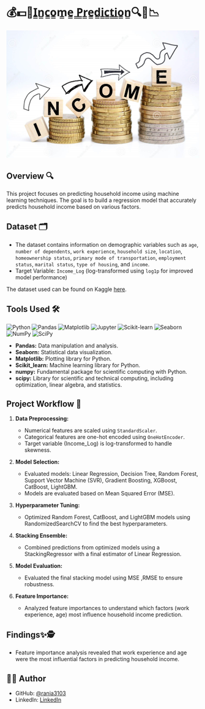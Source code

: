 # 💰💵💸I̳n̳c̳o̳m̳e̳ ̳P̳r̳e̳d̳i̳c̳t̳i̳o̳n̳🔍🤔📉

<img src="img.jpg">

## Overview 🔍
This project focuses on predicting household income using machine learning techniques. The goal is to build a regression model that accurately predicts household income based on various factors.

## Dataset 🗂️
- The dataset contains information on demographic variables such as `age`, `number of dependents`, `work experience`, `household size`, `location`, `homeownership status`, `primary mode of transportation`, `employment status`, `marital status`, `type of housing`, and `income`.
- Target Variable: `Income_Log` (log-transformed using `log1p` for improved model performance)

The dataset used can be found on Kaggle [here](https://www.kaggle.com/datasets/stealthtechnologies/regression-dataset-for-household-income-analysis).

## Tools Used 🛠️
<p>  
  <img alt="Python" src="https://img.shields.io/badge/python-306998.svg?style=for-the-badge&logo=python&logoColor=white"/>
  <img alt="Pandas" src="https://img.shields.io/badge/pandas-%23150458.svg?style=for-the-badge&logo=pandas&logoColor=white"/>
  <img alt="Matplotlib" src="https://img.shields.io/badge/Matplotlib-%23ffffff.svg?style=for-the-badge&logo=Matplotlib&logoColor=black"/>
  <img alt="Jupyter" src="https://img.shields.io/badge/Jupyter-F37626.svg?style=for-the-badge&logo=Jupyter&logoColor=white"/>
  <img alt="Scikit-learn" src="https://img.shields.io/badge/scikit--learn-F7931E.svg?style=for-the-badge&logo=scikit-learn&logoColor=white"/>
  <img alt="Seaborn" src="https://img.shields.io/badge/Seaborn-3776AB?style=for-the-badge&logo=Seaborn&logoColor=white"/>
  <img alt="NumPy" src="https://img.shields.io/badge/NumPy-%23013243.svg?style=for-the-badge&logo=numpy&logoColor=white"/>
  <img alt="SciPy" src="https://img.shields.io/badge/SciPy-%230C55A5.svg?style=for-the-badge&logo=scipy&logoColor=white"/>
</p>

- **Pandas:** Data manipulation and analysis.
- **Seaborn:** Statistical data visualization.
- **Matplotlib:** Plotting library for Python.
- **Scikit_learn:** Machine learning library for Python.
- **numpy:** Fundamental package for scientific computing with Python.
- **scipy:** Library for scientific and technical computing, including optimization, linear algebra, and statistics.

## Project Workflow 🎯
1. **Data Preprocessing:**
   - Numerical features are scaled using `StandardScaler`.
   - Categorical features are one-hot encoded using `OneHotEncoder`.
   - Target variable (Income_Log) is log-transformed to handle skewness.
2. **Model Selection:**
   - Evaluated models: Linear Regression, Decision Tree, Random Forest, Support Vector Machine (SVR), Gradient Boosting, XGBoost, CatBoost, LightGBM.
   - Models are evaluated based on Mean Squared Error (MSE).

3. **Hyperparameter Tuning:**
   - Optimized Random Forest, CatBoost, and LightGBM models using RandomizedSearchCV to find the best hyperparameters.

4. **Stacking Ensemble:**
   - Combined predictions from optimized models using a StackingRegressor with a final estimator of Linear Regression.

5. **Model Evaluation:**
   - Evaluated the final stacking model using MSE ,RMSE to ensure robustness.

6. **Feature Importance:**
   - Analyzed feature importances to understand which factors (work experience, age) most influence household income prediction.

## Findings✨🕵
- Feature importance analysis revealed that work experience and age were the most influential factors in predicting household income.

## 👩‍💻 Author

- GitHub: [@rania3103](https://github.com/rania3103)
- LinkedIn: [LinkedIn](https://linkedin.com/in/rania-abassi-24105a249)

